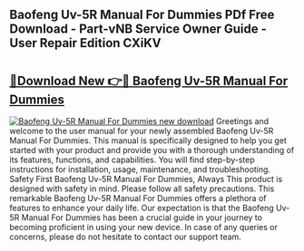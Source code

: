 ## Baofeng Uv-5R Manual For Dummies PDf Free Download - Part-vNB Service Owner Guide - User Repair Edition CXiKV

# <h2><a href="http://bc29319.oget.top/?id=Baofeng+Uv-5R+Manual+For+Dummies">🔗Download New 👉🔴 Baofeng Uv-5R Manual For Dummies</a></h2>

[![Baofeng Uv-5R Manual For Dummies new download](https://i.imgur.com/5g1atiW.png)](http://bc29319.oget.top/?id=Baofeng+Uv-5R+Manual+For+Dummies)
Greetings and welcome to the user manual for your newly assembled Baofeng Uv-5R Manual For Dummies. This manual is specifically designed to help you get started with your product and provide you with a thorough understanding of its features, functions, and capabilities. You will find step-by-step instructions for installation, usage, maintenance, and troubleshooting. Safety First Baofeng Uv-5R Manual For Dummies, Always This product is designed with safety in mind. Please follow all safety precautions. This remarkable Baofeng Uv-5R Manual For Dummies offers a plethora of features to enhance your daily life. Our expectation is that the Baofeng Uv-5R Manual For Dummies has been a crucial guide in your journey to becoming proficient in using your new device. In case of any queries or concerns, please do not hesitate to contact our support team.
